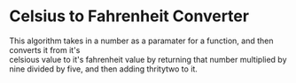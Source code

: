 # Celsius to Fahrenheit Converter
   This algorithm takes in a number as a paramater for a function, and then converts it from it's   
   celsious value to it's fahrenheit     value by returning that number multiplied by nine divided by
   five, and then adding thritytwo to it.

